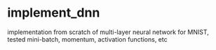 # implement_dnn
implementation from scratch of multi-layer neural network for MNIST, tested mini-batch, momentum, activation functions, etc
